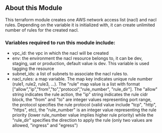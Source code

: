 ## About this Module
This terraform module creates one AWS network access list (nacl) and nacl rules. Depending on the variable it is initialized with, it can create unlimited number of rules for the created nacl.

### Variables required to run this module include:
* vpc_id: the vpc in which the nacl will be created
* env: the environment the nacl resource belongs to, it can be dev, staging, uat or production, default value is dev. This variable is used tagging the resource
* subnet_ids: a list of subnets to associate the nacl rules to.
* nacl_rules: a map variable. The map key indicates unique rule number (rule1, rule2, rule3, ...). The "rule" map value is a list with format ["allow","ip","from","to","protocol","rule_number", "rule_dir"]. The "allow" string indicates the rule action, the "ip" string indicates the rule cidr block, the "from" and "to" are integer values representing port range, the protocol specifies the rule protocol (valid value include "tcp", "http", "https", etc), the "rule_number" is an integer value representing the rule priority (lower rule_number value implies higher rule priority) while the "rule_dir" specifies the direction to apply the rule (only two values are allowed, "ingress" and "egress")
